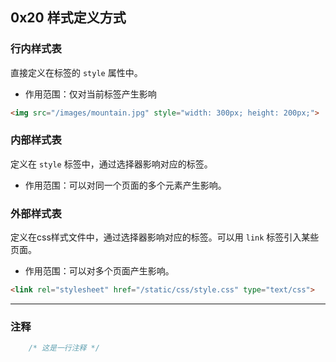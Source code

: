 ## 0x20 样式定义方式

### 行内样式表

直接定义在标签的 `style` 属性中。

- 作用范围：仅对当前标签产生影响

```html
<img src="/images/mountain.jpg" style="width: 300px; height: 200px;">
```

### 内部样式表

定义在 `style` 标签中，通过选择器影响对应的标签。

- 作用范围：可以对同一个页面的多个元素产生影响。

### 外部样式表

定义在css样式文件中，通过选择器影响对应的标签。可以用 `link` 标签引入某些页面。

- 作用范围：可以对多个页面产生影响。

```html
<link rel="stylesheet" href="/static/css/style.css" type="text/css">
```

----------


### 注释

```css
    /* 这是一行注释 */
```